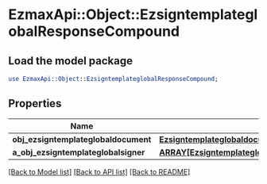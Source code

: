 # EzmaxApi::Object::EzsigntemplateglobalResponseCompound

## Load the model package
```perl
use EzmaxApi::Object::EzsigntemplateglobalResponseCompound;
```

## Properties
Name | Type | Description | Notes
------------ | ------------- | ------------- | -------------
**obj_ezsigntemplateglobaldocument** | [**EzsigntemplateglobaldocumentResponse**](EzsigntemplateglobaldocumentResponse.md) |  | [optional] 
**a_obj_ezsigntemplateglobalsigner** | [**ARRAY[EzsigntemplateglobalsignerResponseCompound]**](EzsigntemplateglobalsignerResponseCompound.md) |  | 

[[Back to Model list]](../README.md#documentation-for-models) [[Back to API list]](../README.md#documentation-for-api-endpoints) [[Back to README]](../README.md)


